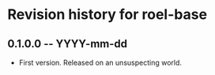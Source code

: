 # Revision history for roel-base

## 0.1.0.0 -- YYYY-mm-dd

* First version. Released on an unsuspecting world.
